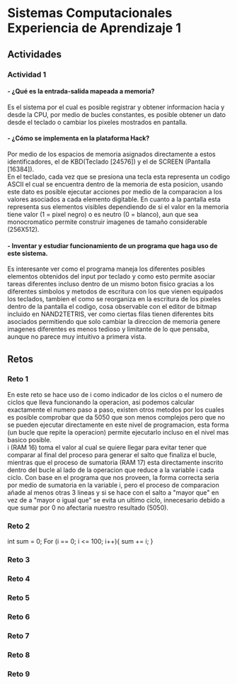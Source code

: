 # Sistemas Computacionales Experiencia de Aprendizaje 1  
  
## Actividades  
  
### Actividad 1  
#### - ¿Qué es la entrada-salida mapeada a memoria?  
Es el sistema por el cual es posible registrar y obtener informacion hacia y desde la CPU, por medio de bucles constantes, es posible obtener un dato desde el teclado o cambiar los pixeles mostrados en pantalla.  
  
#### - ¿Cómo se implementa en la plataforma Hack?  
Por medio de los espacios de memoria asignados directamente a estos identificadores, el de KBD(Teclado [24576]) y el de SCREEN (Pantalla [16384]).  
En el teclado, cada vez que se presiona una tecla esta representa un codigo ASCII el cual se encuentra dentro de la memoria de esta posicion, usando este dato es posible ejecutar acciones por medio de la comparacion a los valores asociados a cada elemento digitable.
En cuanto a la pantalla esta representa sus elementos visibles dependiendo de si el valor en la memoria tiene valor (1 = pixel negro) o es neutro (0 = blanco), aun que sea monocromatico permite construir imagenes de tamaño considerable (256X512).

#### - Inventar y estudiar funcionamiento de un programa que haga uso de este sistema. 
Es interesante ver como el programa maneja los diferentes posibles elementos obtenidos del input por teclado y como esto permite asociar tareas diferentes incluso dentro de un mismo boton fisico gracias a los diferentes simbolos y metodos de escritura con los que vienen equipados los teclados, tambien el como se reorganiza en la escritura de los pixeles dentro de la pantalla el codigo, cosa observable con el editor de bitmap incluido en NAND2TETRIS, ver como ciertas filas tienen diferentes bits asociados permitiendo que solo cambiar la direccion de memoria genere imagenes diferentes es menos tedioso y limitante de lo que pensaba, aunque no parece muy intuitivo a primera vista.   
  
  
## Retos  
  
### Reto 1  
En este reto se hace uso de i como indicador de los ciclos o el numero de ciclos que lleva funcionando la operacion, asi podemos calcular exactamente el numero paso a paso, existen otros metodos por los cuales es posible comprobar que da 5050 que son menos complejos pero que no se pueden ejecutar directamente en este nivel de programacion, esta forma (un bucle que repite la operacion) permite ejecutarlo incluso en el nivel mas basico posible.  
i (RAM 16) toma el valor al cual se quiere llegar para evitar tener que comparar al final del proceso para generar el salto que finaliza el bucle, mientras que el proceso de sumatoria (RAM 17) esta directamente inscrito dentro del bucle al lado de la operacion que reduce a la variable i cada ciclo. Con base en el programa que nos proveen, la forma correcta seria por medio de sumatoria en la variable i, pero el proceso de comparacion añade al menos otras 3 lineas y si se hace con el salto a "mayor que" en vez de a "mayor o igual que" se evita un ultimo ciclo, innecesario debido a que sumar por 0 no afectaria nuestro resultado (5050).  
  
### Reto 2  
int sum = 0;
For (i == 0; i <= 100; i++){
   sum += i;
}  
  
### Reto 3  
  

### Reto 4  
  

### Reto 5

  
### Reto 6  

  
### Reto 7  
  

### Reto 8  
  

### Reto 9  
  